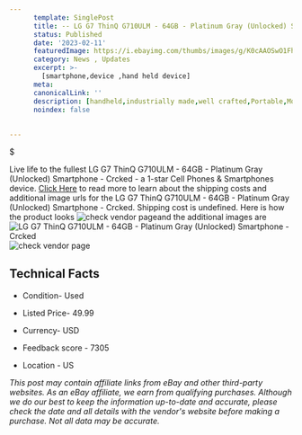 ```yaml
---
      template: SinglePost
      title: -- LG G7 ThinQ G710ULM - 64GB - Platinum Gray (Unlocked) Smartphone - Crcked
      status: Published
      date: '2023-02-11'
      featuredImage: https://i.ebayimg.com/thumbs/images/g/K0cAAOSwO1Fh8Wkg/s-l225.jpg
      category: News , Updates
      excerpt: >-
        [smartphone,device ,hand held device]
      meta:
      canonicalLink: ''
      description: [handheld,industrially made,well crafted,Portable,Mobile,Compact,Convenient,Lightweight,Maneuverable,Man-portable,Miniature,Carriable,Hand-held,Light,Holdable,Transportable,Mobile device,Pocket-sized,On-the-go,Wireless,Cordless,Compact size,Convenient size, smartphone,device ,hand held device]
      noindex: false
      
        
---
```

$

Live life to the fullest LG G7 ThinQ G710ULM - 64GB - Platinum Gray (Unlocked) Smartphone - Crcked - a 1-star Cell Phones & Smartphones device. [Click Here](https://www.ebay.com/itm/134006969690?hash=item1f3370155a%3Ag%3AK0cAAOSwO1Fh8Wkg&mkevt=1&mkcid=1&mkrid=711-53200-19255-0&campid=%253CePNCampaignId%253E&customid=%253CreferenceId%253E&toolid=10049) to read more to learn about the shipping costs and additional image urls for the LG G7 ThinQ G710ULM - 64GB - Platinum Gray (Unlocked) Smartphone - Crcked. Shipping cost is undefined. Here is how the product looks ![check vendor page](https://i.ebayimg.com/thumbs/images/g/K0cAAOSwO1Fh8Wkg/s-l225.jpg)and the additional images are![LG G7 ThinQ G710ULM - 64GB - Platinum Gray (Unlocked) Smartphone - Crcked](https://i.ebayimg.com/images/g/K0cAAOSwO1Fh8Wkg/s-l640.jpg)![check vendor page](https://origin-galleryplus.ebayimg.com/ws/web/134006969690_2_0_1/225x225.jpg,https://origin-galleryplus.ebayimg.com/ws/web/134006969690_3_0_1/225x225.jpg,https://origin-galleryplus.ebayimg.com/ws/web/134006969690_4_0_1/225x225.jpg,https://origin-galleryplus.ebayimg.com/ws/web/134006969690_5_0_1/225x225.jpg,https://origin-galleryplus.ebayimg.com/ws/web/134006969690_6_0_1/225x225.jpg,https://origin-galleryplus.ebayimg.com/ws/web/134006969690_7_0_1/225x225.jpg,https://origin-galleryplus.ebayimg.com/ws/web/134006969690_8_0_1/225x225.jpg,https://origin-galleryplus.ebayimg.com/ws/web/134006969690_9_0_1/225x225.jpg,https://origin-galleryplus.ebayimg.com/ws/web/134006969690_10_0_1/225x225.jpg,https://origin-galleryplus.ebayimg.com/ws/web/134006969690_11_0_1/225x225.jpg,https://origin-galleryplus.ebayimg.com/ws/web/134006969690_12_0_1/225x225.jpg)



 ## Technical Facts 



     
      

 - Condition- Used 


      

 - Listed Price- 49.99 


      

 - Currency- USD 


      

 - Feedback score - 7305 


      

 - Location - US 


      
      

 *_This post may contain affiliate links from eBay and other third-party websites. As an eBay affiliate, we earn from qualifying purchases. Although we do our best to keep the information up-to-date and accurate, please check the date and all details with the vendor's website before making a purchase. Not all data may be accurate._*






